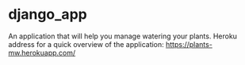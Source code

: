 # django_app

An application that will help you manage watering your plants.
Heroku address for a quick overview of the application:  https://plants-mw.herokuapp.com/
